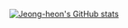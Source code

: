 [![Jeong-heon's GitHub stats](https://github-readme-stats.vercel.app/api?username=Jeong-heon2&theme=radical&show_icons=true)](https://github.com/anuraghazra/github-readme-stats)
